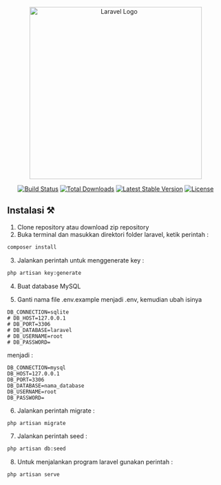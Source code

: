 <p align="center"><a href="https://laravel.com" target="_blank"><img src="https://raw.githubusercontent.com/laravel/art/master/logo-lockup/5%20SVG/2%20CMYK/1%20Full%20Color/laravel-logolockup-cmyk-red.svg" width="400" alt="Laravel Logo"></a></p>

<p align="center">
<a href="https://github.com/laravel/framework/actions"><img src="https://github.com/laravel/framework/workflows/tests/badge.svg" alt="Build Status"></a>
<a href="https://packagist.org/packages/laravel/framework"><img src="https://img.shields.io/packagist/dt/laravel/framework" alt="Total Downloads"></a>
<a href="https://packagist.org/packages/laravel/framework"><img src="https://img.shields.io/packagist/v/laravel/framework" alt="Latest Stable Version"></a>
<a href="https://packagist.org/packages/laravel/framework"><img src="https://img.shields.io/packagist/l/laravel/framework" alt="License"></a>
</p>

## Instalasi ⚒️

1. Clone repository atau download zip repository 
2. Buka terminal dan masukkan direktori folder laravel, ketik perintah :

```bash
composer install
```

3. Jalankan perintah untuk menggenerate key :

```bash
php artisan key:generate
```

4. Buat database MySQL

5. Ganti nama file .env.example menjadi .env, kemudian ubah isinya
```
DB_CONNECTION=sqlite
# DB_HOST=127.0.0.1
# DB_PORT=3306
# DB_DATABASE=laravel
# DB_USERNAME=root
# DB_PASSWORD=
```
menjadi :
```
DB_CONNECTION=mysql
DB_HOST=127.0.0.1
DB_PORT=3306
DB_DATABASE=nama_database
DB_USERNAME=root
DB_PASSWORD=
```

6. Jalankan perintah migrate :

```bash
php artisan migrate
```

7. Jalankan perintah seed :
```bash
php artisan db:seed
```

8. Untuk menjalankan program laravel gunakan perintah :

```bash
php artisan serve
```
